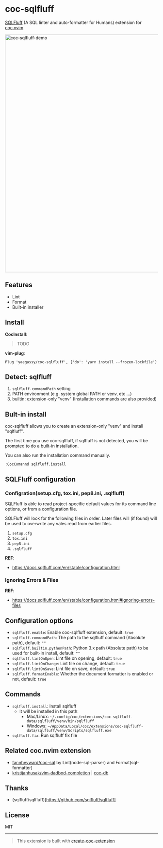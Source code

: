 # coc-sqlfluff

[SQLFluff](https://pypi.org/project/sqlfluff/) (A SQL linter and auto-formatter for Humans) extension for [coc.nvim](https://github.com/neoclide/coc.nvim)

<img width="780" alt="coc-sqlfluff-demo" src="https://user-images.githubusercontent.com/188642/117741969-a6bc3200-b23e-11eb-9481-83e6fe71ee3d.gif">

## Features

- Lint
- Format
- Built-in installer

## Install

**CocInstall**:

> TODO

**vim-plug**:

```vim
Plug 'yaegassy/coc-sqlfluff', {'do': 'yarn install --frozen-lockfile'}
```

## Detect: sqlfluff

1. `sqlfluff.commandPath` setting
1. PATH environment (e.g. system global PATH or venv, etc ...)
1. builtin: extension-only "venv" (Installation commands are also provided)

## Bult-in install

coc-sqlfluff allows you to create an extension-only "venv" and install "sqlfluff".

The first time you use coc-sqlfluff, if sqlfluff is not detected, you will be prompted to do a built-in installation.

You can also run the installation command manually.

```vim
:CocComannd sqlfluff.install
```

## SQLFluff configuration

### Configration(setup.cfg, tox.ini, pep8.ini, .sqlfluff)

SQLFluff is able to read project-specific default values for its command line options, or from a configuration file.

SQLFluff will look for the following files in order. Later files will (if found) will be used to overwrite any vales read from earlier files.

1. `setup.cfg`
1. `tox.ini`
1. `pep8.ini`
1. `.sqlfluff`

**REF**:

- <https://docs.sqlfluff.com/en/stable/configuration.html>

### Ignoring Errors & Files

**REF**:

- <https://docs.sqlfluff.com/en/stable/configuration.html#ignoring-errors-files>

## Configuration options

- `sqlfluff.enable`: Enable coc-sqlfluff extension, default: `true`
- `sqlfluff.commandPath`: The path to the sqlfluff command (Absolute path), default: `""`
- `sqlfluff.builtin.pythonPath`: Python 3.x path (Absolute path) to be used for built-in install, default: `""`
- `sqlfluff.lintOnOpen`: Lint file on opening, default: `true`
- `sqlfluff.lintOnChange`: Lint file on change, default: `true`
- `sqlfluff.lintOnSave`: Lint file on save, default: `true`
- `sqlfluff.formatEnable`: Whether the document formatter is enabled or not, default: `true`

## Commands

- `sqlfluff.install`: Install sqlfluff
  - It will be installed in this path:
    - Mac/Linux: `~/.config/coc/extensions/coc-sqlfluff-data/sqlfluff/venv/bin/sqlfluff`
    - Windows: `~/AppData/Local/coc/extensions/coc-sqlfluff-data/sqlfluff/venv/Scripts/sqlfluff.exe`
- `sqlfluff.fix`: Run sqlfluff fix file

## Related coc.nvim extension

- [fannheyward/coc-sql](https://github.com/fannheyward/coc-sql) by Lint(node-sql-parser) and Format(sql-formatter)
- [kristijanhusak/vim-dadbod-completion](https://github.com/kristijanhusak/vim-dadbod-completion) | [coc-db](https://www.npmjs.com/package/coc-db)

## Thanks

- (sqlfluff/sqlfluff)[https://github.com/sqlfluff/sqlfluff]

## License

MIT

---

> This extension is built with [create-coc-extension](https://github.com/fannheyward/create-coc-extension)
